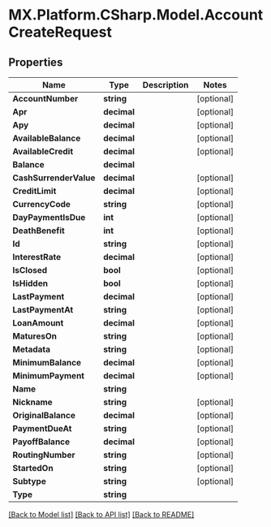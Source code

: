 # MX.Platform.CSharp.Model.AccountCreateRequest

## Properties

Name | Type | Description | Notes
------------ | ------------- | ------------- | -------------
**AccountNumber** | **string** |  | [optional] 
**Apr** | **decimal** |  | [optional] 
**Apy** | **decimal** |  | [optional] 
**AvailableBalance** | **decimal** |  | [optional] 
**AvailableCredit** | **decimal** |  | [optional] 
**Balance** | **decimal** |  | 
**CashSurrenderValue** | **decimal** |  | [optional] 
**CreditLimit** | **decimal** |  | [optional] 
**CurrencyCode** | **string** |  | [optional] 
**DayPaymentIsDue** | **int** |  | [optional] 
**DeathBenefit** | **int** |  | [optional] 
**Id** | **string** |  | [optional] 
**InterestRate** | **decimal** |  | [optional] 
**IsClosed** | **bool** |  | [optional] 
**IsHidden** | **bool** |  | [optional] 
**LastPayment** | **decimal** |  | [optional] 
**LastPaymentAt** | **string** |  | [optional] 
**LoanAmount** | **decimal** |  | [optional] 
**MaturesOn** | **string** |  | [optional] 
**Metadata** | **string** |  | [optional] 
**MinimumBalance** | **decimal** |  | [optional] 
**MinimumPayment** | **decimal** |  | [optional] 
**Name** | **string** |  | 
**Nickname** | **string** |  | [optional] 
**OriginalBalance** | **decimal** |  | [optional] 
**PaymentDueAt** | **string** |  | [optional] 
**PayoffBalance** | **decimal** |  | [optional] 
**RoutingNumber** | **string** |  | [optional] 
**StartedOn** | **string** |  | [optional] 
**Subtype** | **string** |  | [optional] 
**Type** | **string** |  | 

[[Back to Model list]](../README.md#documentation-for-models) [[Back to API list]](../README.md#documentation-for-api-endpoints) [[Back to README]](../README.md)

